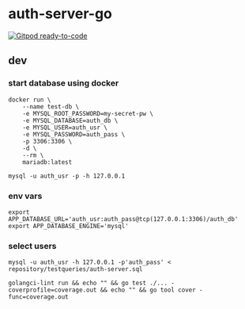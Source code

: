 # auth-server-go #

[![Gitpod ready-to-code](https://img.shields.io/badge/Gitpod-ready--to--code-blue?logo=gitpod)](https://gitpod.io/#https://bitbucket.org/Eldius/auth-server-go)

## dev ##


### start database using docker ##

```shell
docker run \
    --name test-db \
    -e MYSQL_ROOT_PASSWORD=my-secret-pw \
    -e MYSQL_DATABASE=auth_db \
    -e MYSQL_USER=auth_usr \
    -e MYSQL_PASSWORD=auth_pass \
    -p 3306:3306 \
    -d \
    --rm \
    mariadb:latest

mysql -u auth_usr -p -h 127.0.0.1

```

### env vars ###

```shell
export APP_DATABASE_URL='auth_usr:auth_pass@tcp(127.0.0.1:3306)/auth_db'
export APP_DATABASE_ENGINE='mysql'

```

### select users ###

```shell
mysql -u auth_usr -h 127.0.0.1 -p'auth_pass' < repository/testqueries/auth-server.sql
```

```shell
golangci-lint run && echo "" && go test ./... -coverprofile=coverage.out && echo "" && go tool cover -func=coverage.out
```
